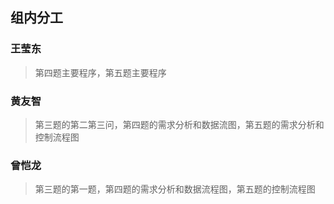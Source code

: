 ## 组内分工

### 王莹东
>第四题主要程序，第五题主要程序
### 黄友智
>第三题的第二第三问，第四题的需求分析和数据流图，第五题的需求分析和控制流程图
### 曾恺龙
>第三题的第一题，第四题的需求分析和数据流程图，第五题的控制流程图
